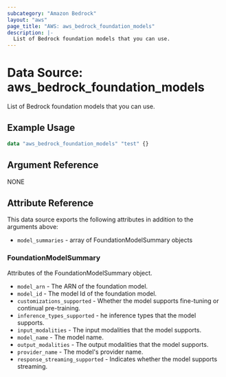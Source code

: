 ```yaml
---
subcategory: "Amazon Bedrock"
layout: "aws"
page_title: "AWS: aws_bedrock_foundation_models"
description: |-
  List of Bedrock foundation models that you can use.
---
```


# Data Source: aws_bedrock_foundation_models

List of Bedrock foundation models that you can use.

## Example Usage

```terraform
data "aws_bedrock_foundation_models" "test" {}
```

## Argument Reference

NONE

## Attribute Reference

This data source exports the following attributes in addition to the arguments above:

* `model_summaries` - array of FoundationModelSummary objects

### FoundationModelSummary

Attributes of the FoundationModelSummary object.

* `model_arn` - The ARN of the foundation model.
* `model_id` - The model Id of the foundation model.
* `customizations_supported` - Whether the model supports fine-tuning or continual pre-training.
* `inference_types_supported` - he inference types that the model supports.
* `input_modalities` - The input modalities that the model supports.
* `model_name` - The model name.
* `output_modalities` - The output modalities that the model supports.
* `provider_name` - The model's provider name.
* `response_streaming_supported` - Indicates whether the model supports streaming.
